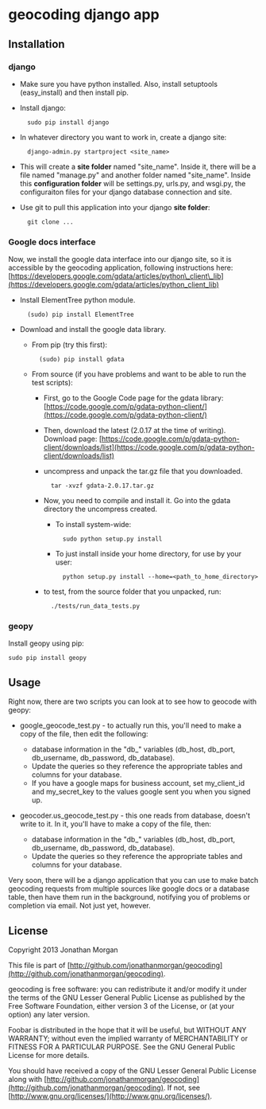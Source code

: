# geocoding django app

## Installation

### django

- Make sure you have python installed.  Also, install setuptools (easy\_install) and then install pip.
- Install django:

        sudo pip install django

- In whatever directory you want to work in, create a django site:

        django-admin.py startproject <site_name>
    
- This will create a __site folder__ named "site\_name".  Inside it, there will be a file named "manage.py" and another folder named "site\_name".  Inside this __configuration folder__ will be settings.py, urls.py, and wsgi.py, the configuraiton files for your django database connection and site.

- Use git to pull this application into your django __site folder__:

        git clone ...

### Google docs interface

Now, we install the google data interface into our django site, so it is accessible by the geocoding application, following instructions here: [https://developers.google.com/gdata/articles/python\_client\_lib](https://developers.google.com/gdata/articles/python_client_lib)

- Install ElementTree python module.

        (sudo) pip install ElementTree
    
- Download and install the google data library.

    - From pip (try this first):

            (sudo) pip install gdata

    - From source (if you have problems and want to be able to run the test scripts):

        - First, go to the Google Code page for the gdata library: [https://code.google.com/p/gdata-python-client/](https://code.google.com/p/gdata-python-client/)
        - Then, download the latest (2.0.17 at the time of writing).  Download page: [https://code.google.com/p/gdata-python-client/downloads/list](https://code.google.com/p/gdata-python-client/downloads/list)
        - uncompress and unpack the tar.gz file that you downloaded.

                tar -xvzf gdata-2.0.17.tar.gz

        - Now, you need to compile and install it.  Go into the gdata directory the uncompress created.
        
            - To install system-wide:

                    sudo python setup.py install
                
            - To just install inside your home directory, for use by your user:
        
                    python setup.py install --home=<path_to_home_directory>

        - to test, from the source folder that you unpacked, run:
    
                ./tests/run_data_tests.py

### geopy

Install geopy using pip:

    sudo pip install geopy
    
## Usage

Right now, there are two scripts you can look at to see how to geocode with geopy:

- google\_geocode\_test.py - to actually run this, you'll need to make a copy of the file, then edit the following:
    - database information in the "db\_" variables (db\_host, db\_port, db\_username, db\_password, db\_database).
    - Update the queries so they reference the appropriate tables and columns for your database.
    - If you have a google maps for business account, set my\_client\_id and my\_secret\_key to the values google sent you when you signed up.
    
- geocoder.us\_geocode\_test.py - this one reads from database, doesn't write to it.  In it, you'll have to make a copy of the file, then:
    - database information in the "db\_" variables (db\_host, db\_port, db\_username, db\_password, db\_database).
    - Update the queries so they reference the appropriate tables and columns for your database.
    
Very soon, there will be a django application that you can use to make batch geocoding requests from multiple sources like google docs or a database table, then have them run in the background, notifying you of problems or completion via email.  Not just yet, however.

## License

Copyright 2013 Jonathan Morgan

This file is part of [http://github.com/jonathanmorgan/geocoding](http://github.com/jonathanmorgan/geocoding).

geocoding is free software: you can redistribute it and/or modify
it under the terms of the GNU Lesser General Public License as published by
the Free Software Foundation, either version 3 of the License, or
(at your option) any later version.

Foobar is distributed in the hope that it will be useful,
but WITHOUT ANY WARRANTY; without even the implied warranty of
MERCHANTABILITY or FITNESS FOR A PARTICULAR PURPOSE.  See the
GNU General Public License for more details.

You should have received a copy of the GNU Lesser General Public License
along with [http://github.com/jonathanmorgan/geocoding](http://github.com/jonathanmorgan/geocoding).  If not, see
[http://www.gnu.org/licenses/](http://www.gnu.org/licenses/).
